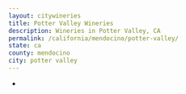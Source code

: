 ```yaml
---
layout: citywineries
title: Potter Valley Wineries
description: Wineries in Potter Valley, CA
permalink: /california/mendocino/potter-valley/
state: ca
county: mendocino
city: potter valley
---
```

-
